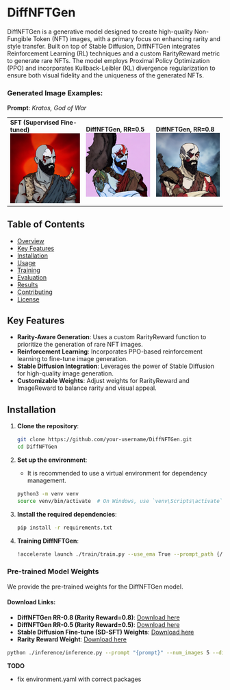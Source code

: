 # DiffNFTGen

DiffNFTGen is a generative model designed to create high-quality Non-Fungible Token (NFT) images, with a primary focus on enhancing rarity and style transfer. Built on top of Stable Diffusion, DiffNFTGen integrates Reinforcement Learning (RL) techniques and a custom RarityReward metric to generate rare NFTs. The model employs Proximal Policy Optimization (PPO) and incorporates Kullback-Leibler (KL) divergence regularization to ensure both visual fidelity and the uniqueness of the generated NFTs.

### Generated Image Examples:
**Prompt**: *Kratos, God of War*
<table>
  <tr>
    <td><strong>SFT (Supervised Fine-tuned)</strong><img src="images/generated_images/sft.png" width="250"></td>
    <td><strong>DiffNFTGen, RR=0.5</strong><img src="images/generated_images/rr0.5.png" width="250"></td>
    <td><strong>DiffNFTGen, RR=0.8</strong><img src="images/generated_images/rr0.8.png" width="250"></td>
  </tr>
</table>

## Table of Contents

- [Overview](#overview)
- [Key Features](#key-features)
- [Installation](#installation)
- [Usage](#usage)
- [Training](#training)
- [Evaluation](#evaluation)
- [Results](#results)
- [Contributing](#contributing)
- [License](#license)

## Key Features

- **Rarity-Aware Generation**: Uses a custom RarityReward function to prioritize the generation of rare NFT images.
- **Reinforcement Learning**: Incorporates PPO-based reinforcement learning to fine-tune image generation.
- **Stable Diffusion Integration**: Leverages the power of Stable Diffusion for high-quality image generation.
- **Customizable Weights**: Adjust weights for RarityReward and ImageReward to balance rarity and visual appeal.

## Installation

1. **Clone the repository**:
    ```bash
    git clone https://github.com/your-username/DiffNFTGen.git
    cd DiffNFTGen
    ```

2. **Set up the environment**:
    - It is recommended to use a virtual environment for dependency management.
    ```bash
    python3 -m venv venv
    source venv/bin/activate  # On Windows, use `venv\Scripts\activate`
    ```
3. **Install the required dependencies**:
    ```bash
    pip install -r requirements.txt
    ```

4. **Training DiffNFTGen**:
    ```bash
    !accelerate launch ./train/train.py --use_ema True --prompt_path {/path/to/prompts.json} --p_batch_size 4 --reward_weight 1000 --kl_weight 0.1 --enable_rarity --ir_weight 0.2 --rarity_weight 0.8 --rarity_model_path {/path/to/vit_rarity_classifier.pth} --learning_rate 5e-5 --single_flag 0 --gradient_accumulation_steps 12 --clip_norm 0.1 --g_batch_size 6 --multi_gpu 0 --v_flag 1 --sft_path {/path/to/sft_stable_diffusion} --output_dir {/path/to/output/} --checkpointing_steps 1000 --save_interval 1000 --max_train_steps 50000
    ```
### Pre-trained Model Weights

We provide the pre-trained weights for the DiffNFTGen model.

#### Download Links:

- **DiffNFTGen RR-0.8 (Rarity Reward=0.8)**: [Download here](https://your-link-here.com/diffnftgen_weights.pth)
- **DiffNFTGen RR-0.5 (Rarity Reward=0.5)**: [Download here](https://your-link-here.com/diffnftgen_weights.pth)
- **Stable Diffusion Fine-tune (SD-SFT) Weights**: [Download here](https://your-link-here.com/sd_sft_weights.pth)
- **Rarity Reward Weight**: [Download here](https://your-link-here.com/sd_sft_weights.pth)

```bash
python ./inference/inference.py --prompt "{prompt}" --num_images 5 --diffnftgen_weight {/path/to/diffnftgen_weight}  --sft_weight {/path/to/sft_weight} --rarity_weight {/path/to/classifier}
```
**TODO**
- fix environment.yaml with correct packages